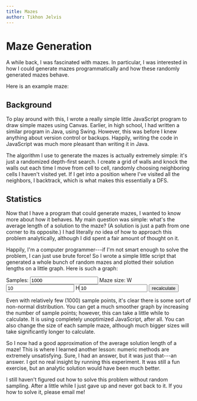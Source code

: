 ```yaml
---
title: Mazes
author: Tikhon Jelvis
---
```


<div class="content">

# Maze Generation

A while back, I was fascinated with mazes. In particular, I was interested in how I could generate mazes programmatically and how these randomly generated mazes behave.

Here is an example maze:

<div class="figure">
<div class="maze"></div>
</div>
</div>

<div class="content">

## Background

To play around with this, I wrote a really simple little JavaScript program to draw simple mazes using Canvas. Earlier, in high school, I had written a similar program in Java, using Swing. However, this was before I knew anything about version control or backups. Happily, writing the code in JavaScript was much more pleasant than writing it in Java.

The algorithm I use to generate the mazes is actually extremely simple: it's just a randomized depth-first search. I create a grid of walls and knock the walls out each time I move from cell to cell, randomly choosing neighboring cells I haven't visited yet. If I get into a position where I've visited all the neighbors, I backtrack, which is what makes this essentially a DFS.

## Statistics

Now that I have a program that could generate mazes, I wanted to know more about how it behaves. My main question was simple: what's the average length of a solution to the maze? (A solution is just a path from one corner to its opposite.) I had literally *no* idea of how to approach this problem analytically, although I did spent a fair amount of thought on it.

Happily, I'm a computer programmer---if I'm not smart enough to solve the problem, I can just use brute force! So I wrote a simple little script that generated a whole bunch of random mazes and plotted their solution lengths on a little graph. Here is such a graph:

<div class="figure">
<div class="maze-graph-controls"><div>
Samples: <input type="text" id="maze-samples" value="1000"></input>
Maze size: W<input type="text" value="10" id="maze-width"></input>         H<input type="text" value="10" id="maze-height"></input>
<input type="button" id="maze-recalculate" value="recalculate"></input>
</div>
</div>
<div class="maze-graph"></div></div>

Even with relatively few (1000) sample points, it's clear there is some sort of non-normal distribution. You can get a much smoother graph by increasing the number of sample points; however, this can take a little while to calculate. It is using completely unoptimized JavaScript, after all. You can also change the size of each sample maze, although much bigger sizes will take significantly longer to calculate.

So I now had a good approximation of the average solution length of a maze! This is where I learned another lesson: numeric methods are extremely unsatisfying. Sure, I had an answer, but it was just that---an answer. I got no real insight by running this experiment. It was still a fun exercise, but an analytic solution would have been much better. 

I still haven't figured out how to solve this problem without random sampling. After a little while I just gave up and never got back to it. If you how to solve it, please email me!

</div>